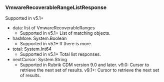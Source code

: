 ### VmwareRecoverableRangeListResponse
Supported in v5.1+

- data: list of VmwareRecoverableRanges
  - Supported in v5.1+
  List of matching objects.
- hasMore: System.Boolean
  - Supported in v5.1+
  If there is more.
- total: System.Int64
  - Supported in v5.1+
  Total list responses.
- nextCursor: System.String
  - Supported in Rubrik CDM version 9.0 and later. v9.0: Cursor to retrieve the next set of results. v9.1+: Cursor to retrieve the next set of results.

